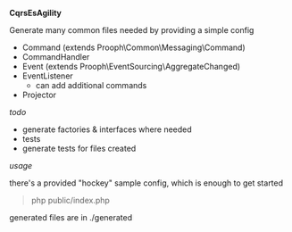 **CqrsEsAgility**

Generate many common files needed by providing a simple config
- Command  (extends Prooph\Common\Messaging\Command)
- CommandHandler
- Event    (extends Prooph\EventSourcing\AggregateChanged)
- EventListener
    - can add additional commands
- Projector

*todo* 
- generate factories & interfaces where needed
- tests
- generate tests for files created


*usage*

there's a provided "hockey" sample config, which is enough to get started
> php public/index.php
 
generated files are in ./generated
